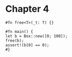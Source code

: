 # Chapter 4

```aquascope,interpreter
#fn free<T>(_t: T) {}

#fn main() {
let b = Box::new([0; 100]);
free(b);
assert!(b[0] == 0);
#}
```

